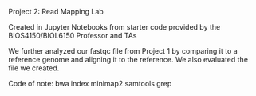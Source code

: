 Project 2: Read Mapping Lab

Created in Jupyter Notebooks from starter code provided by the BIOS4150/BIOL6150 Professor and TAs

We further analyzed our fastqc file from Project 1 by comparing it to a reference genome and aligning it to the reference. We also evaluated the file we created.

Code of note: 
bwa index
minimap2
samtools
grep
